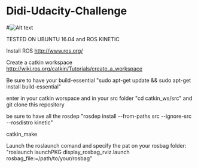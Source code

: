# Didi-Udacity-Challenge

#![Alt text](didi_challenge_dataset.gif?raw=true "Optional Title")

TESTED ON UBUNTU 16.04 and ROS KINETIC


Install ROS http://www.ros.org/ 

Create a catkin workspace http://wiki.ros.org/catkin/Tutorials/create_a_workspace

Be sure to have your build-essential "sudo apt-get update && sudo apt-get install build-essential"

enter in your catkin worspace and in your src folder "cd catkin_ws/src" and git clone this repository

be sure to have all the rosdep "rosdep install --from-paths src --ignore-src --rosdistro kinetic"

catkin_make

Launch the roslaunch comand and specify the pat on your rosbag folder: 
"roslaunch launchPKG display_rosbag_rviz.launch rosbag_file:=/path/to/your/rosbag" 



